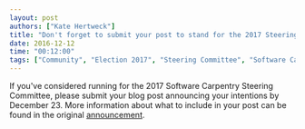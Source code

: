 ```yaml
---
layout: post
authors: ["Kate Hertweck"]
title: "Don't forget to submit your post to stand for the 2017 Steering Committee"
date: 2016-12-12
time: "00:12:00"
tags: ["Community", "Election 2017", "Steering Committee", "Software Carpentry"]
---
```


If you've considered running for the 2017 Software Carpentry Steering Committee, 
please submit your blog post announcing your intentions by December 23. More 
information about what to include in your post can be found in the original 
[announcement](https://software-carpentry.org/blog/2016/10/Call-for-candidates-SC-2017.html).
